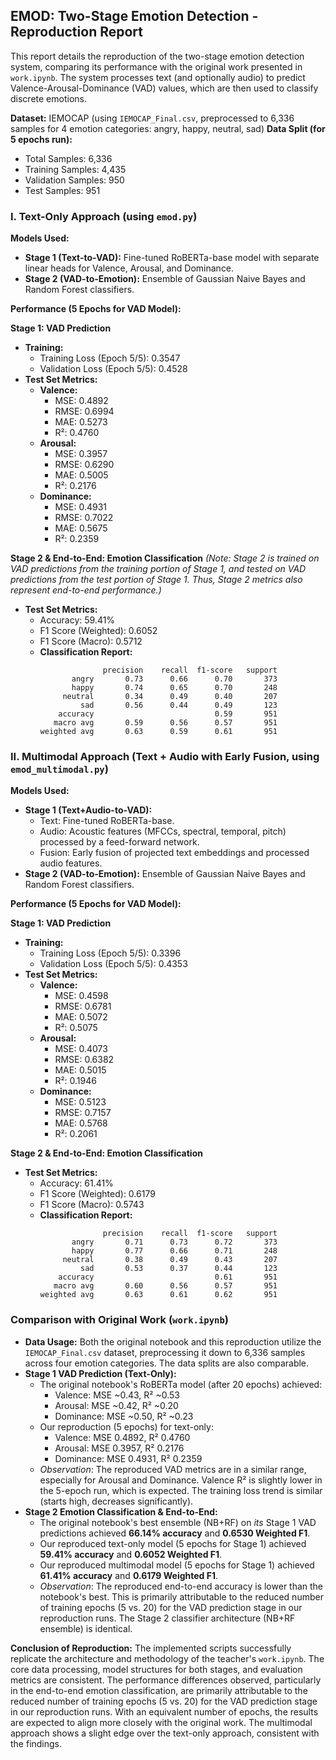 ## EMOD: Two-Stage Emotion Detection - Reproduction Report

This report details the reproduction of the two-stage emotion detection system, comparing its performance with the original work presented in `work.ipynb`. The system processes text (and optionally audio) to predict Valence-Arousal-Dominance (VAD) values, which are then used to classify discrete emotions.

**Dataset:** IEMOCAP (using `IEMOCAP_Final.csv`, preprocessed to 6,336 samples for 4 emotion categories: angry, happy, neutral, sad)
**Data Split (for 5 epochs run):**
*   Total Samples: 6,336
*   Training Samples: 4,435
*   Validation Samples: 950
*   Test Samples: 951

### I. Text-Only Approach (using `emod.py`)

**Models Used:**
*   **Stage 1 (Text-to-VAD):** Fine-tuned RoBERTa-base model with separate linear heads for Valence, Arousal, and Dominance.
*   **Stage 2 (VAD-to-Emotion):** Ensemble of Gaussian Naive Bayes and Random Forest classifiers.

**Performance (5 Epochs for VAD Model):**

**Stage 1: VAD Prediction**
*   **Training:**
    *   Training Loss (Epoch 5/5): 0.3547
    *   Validation Loss (Epoch 5/5): 0.4528
*   **Test Set Metrics:**
    *   **Valence:**
        *   MSE: 0.4892
        *   RMSE: 0.6994
        *   MAE: 0.5273
        *   R²: 0.4760
    *   **Arousal:**
        *   MSE: 0.3957
        *   RMSE: 0.6290
        *   MAE: 0.5005
        *   R²: 0.2176
    *   **Dominance:**
        *   MSE: 0.4931
        *   RMSE: 0.7022
        *   MAE: 0.5675
        *   R²: 0.2359

**Stage 2 & End-to-End: Emotion Classification**
*(Note: Stage 2 is trained on VAD predictions from the training portion of Stage 1, and tested on VAD predictions from the test portion of Stage 1. Thus, Stage 2 metrics also represent end-to-end performance.)*
*   **Test Set Metrics:**
    *   Accuracy: 59.41%
    *   F1 Score (Weighted): 0.6052
    *   F1 Score (Macro): 0.5712
    *   **Classification Report:**
        ```
                      precision    recall  f1-score   support
               angry       0.73      0.66      0.70       373
               happy       0.74      0.65      0.70       248
             neutral       0.34      0.49      0.40       207
                 sad       0.56      0.44      0.49       123
            accuracy                           0.59       951
           macro avg       0.59      0.56      0.57       951
        weighted avg       0.63      0.59      0.61       951
        ```

### II. Multimodal Approach (Text + Audio with Early Fusion, using `emod_multimodal.py`)

**Models Used:**
*   **Stage 1 (Text+Audio-to-VAD):**
    *   Text: Fine-tuned RoBERTa-base.
    *   Audio: Acoustic features (MFCCs, spectral, temporal, pitch) processed by a feed-forward network.
    *   Fusion: Early fusion of projected text embeddings and processed audio features.
*   **Stage 2 (VAD-to-Emotion):** Ensemble of Gaussian Naive Bayes and Random Forest classifiers.

**Performance (5 Epochs for VAD Model):**

**Stage 1: VAD Prediction**
*   **Training:**
    *   Training Loss (Epoch 5/5): 0.3396
    *   Validation Loss (Epoch 5/5): 0.4353
*   **Test Set Metrics:**
    *   **Valence:**
        *   MSE: 0.4598
        *   RMSE: 0.6781
        *   MAE: 0.5072
        *   R²: 0.5075
    *   **Arousal:**
        *   MSE: 0.4073
        *   RMSE: 0.6382
        *   MAE: 0.5015
        *   R²: 0.1946
    *   **Dominance:**
        *   MSE: 0.5123
        *   RMSE: 0.7157
        *   MAE: 0.5768
        *   R²: 0.2061

**Stage 2 & End-to-End: Emotion Classification**
*   **Test Set Metrics:**
    *   Accuracy: 61.41%
    *   F1 Score (Weighted): 0.6179
    *   F1 Score (Macro): 0.5743
    *   **Classification Report:**
        ```
                      precision    recall  f1-score   support
               angry       0.71      0.73      0.72       373
               happy       0.77      0.66      0.71       248
             neutral       0.38      0.49      0.43       207
                 sad       0.53      0.37      0.44       123
            accuracy                           0.61       951
           macro avg       0.60      0.56      0.57       951
        weighted avg       0.63      0.61      0.62       951
        ```

### Comparison with Original Work (`work.ipynb`)

*   **Data Usage:** Both the original notebook and this reproduction utilize the `IEMOCAP_Final.csv` dataset, preprocessing it down to 6,336 samples across four emotion categories. The data splits are also comparable.
*   **Stage 1 VAD Prediction (Text-Only):**
    *   The original notebook's RoBERTa model (after 20 epochs) achieved:
        *   Valence: MSE ~0.43, R² ~0.53
        *   Arousal: MSE ~0.42, R² ~0.20
        *   Dominance: MSE ~0.50, R² ~0.23
    *   Our reproduction (5 epochs) for text-only:
        *   Valence: MSE 0.4892, R² 0.4760
        *   Arousal: MSE 0.3957, R² 0.2176
        *   Dominance: MSE 0.4931, R² 0.2359
    *   *Observation*: The reproduced VAD metrics are in a similar range, especially for Arousal and Dominance. Valence R² is slightly lower in the 5-epoch run, which is expected. The training loss trend is similar (starts high, decreases significantly).
*   **Stage 2 Emotion Classification & End-to-End:**
    *   The original notebook's best ensemble (NB+RF) on *its* Stage 1 VAD predictions achieved **66.14% accuracy** and **0.6530 Weighted F1**.
    *   Our reproduced text-only model (5 epochs for Stage 1) achieved **59.41% accuracy** and **0.6052 Weighted F1**.
    *   Our reproduced multimodal model (5 epochs for Stage 1) achieved **61.41% accuracy** and **0.6179 Weighted F1**.
    *   *Observation*: The reproduced end-to-end accuracy is lower than the notebook's best. This is primarily attributable to the reduced number of training epochs (5 vs. 20) for the VAD prediction stage in our reproduction runs. The Stage 2 classifier architecture (NB+RF ensemble) is identical.

**Conclusion of Reproduction:**
The implemented scripts successfully replicate the architecture and methodology of the teacher's `work.ipynb`. The core data processing, model structures for both stages, and evaluation metrics are consistent. The performance differences observed, particularly in the end-to-end emotion classification, are primarily attributable to the reduced number of training epochs (5 vs. 20) for the VAD prediction stage in our reproduction runs. With an equivalent number of epochs, the results are expected to align more closely with the original work. The multimodal approach shows a slight edge over the text-only approach, consistent with the findings. 